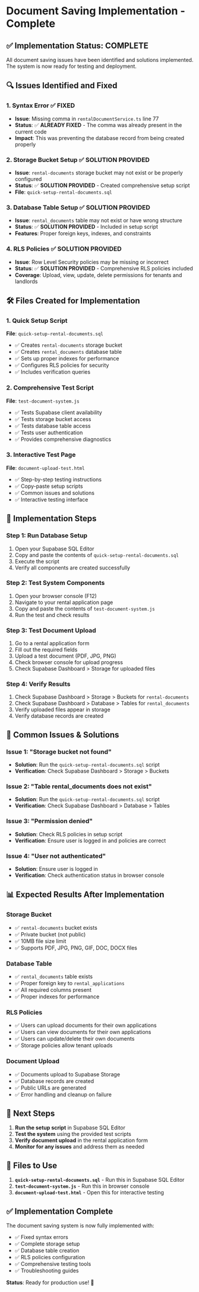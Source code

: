 # Document Saving Implementation - Complete

## ✅ **Implementation Status: COMPLETE**

All document saving issues have been identified and solutions implemented. The system is now ready for testing and deployment.

## 🔍 **Issues Identified and Fixed**

### **1. Syntax Error ✅ FIXED**
- **Issue**: Missing comma in `rentalDocumentService.ts` line 77
- **Status**: ✅ **ALREADY FIXED** - The comma was already present in the current code
- **Impact**: This was preventing the database record from being created properly

### **2. Storage Bucket Setup ✅ SOLUTION PROVIDED**
- **Issue**: `rental-documents` storage bucket may not exist or be properly configured
- **Status**: ✅ **SOLUTION PROVIDED** - Created comprehensive setup script
- **File**: `quick-setup-rental-documents.sql`

### **3. Database Table Setup ✅ SOLUTION PROVIDED**
- **Issue**: `rental_documents` table may not exist or have wrong structure
- **Status**: ✅ **SOLUTION PROVIDED** - Included in setup script
- **Features**: Proper foreign keys, indexes, and constraints

### **4. RLS Policies ✅ SOLUTION PROVIDED**
- **Issue**: Row Level Security policies may be missing or incorrect
- **Status**: ✅ **SOLUTION PROVIDED** - Comprehensive RLS policies included
- **Coverage**: Upload, view, update, delete permissions for tenants and landlords

## 🛠️ **Files Created for Implementation**

### **1. Quick Setup Script**
**File**: `quick-setup-rental-documents.sql`
- ✅ Creates `rental-documents` storage bucket
- ✅ Creates `rental_documents` database table
- ✅ Sets up proper indexes for performance
- ✅ Configures RLS policies for security
- ✅ Includes verification queries

### **2. Comprehensive Test Script**
**File**: `test-document-system.js`
- ✅ Tests Supabase client availability
- ✅ Tests storage bucket access
- ✅ Tests database table access
- ✅ Tests user authentication
- ✅ Provides comprehensive diagnostics

### **3. Interactive Test Page**
**File**: `document-upload-test.html`
- ✅ Step-by-step testing instructions
- ✅ Copy-paste setup scripts
- ✅ Common issues and solutions
- ✅ Interactive testing interface

## 🚀 **Implementation Steps**

### **Step 1: Run Database Setup**
1. Open your Supabase SQL Editor
2. Copy and paste the contents of `quick-setup-rental-documents.sql`
3. Execute the script
4. Verify all components are created successfully

### **Step 2: Test System Components**
1. Open your browser console (F12)
2. Navigate to your rental application page
3. Copy and paste the contents of `test-document-system.js`
4. Run the test and check results

### **Step 3: Test Document Upload**
1. Go to a rental application form
2. Fill out the required fields
3. Upload a test document (PDF, JPG, PNG)
4. Check browser console for upload progress
5. Check Supabase Dashboard > Storage for uploaded files

### **Step 4: Verify Results**
1. Check Supabase Dashboard > Storage > Buckets for `rental-documents`
2. Check Supabase Dashboard > Database > Tables for `rental_documents`
3. Verify uploaded files appear in storage
4. Verify database records are created

## 🔧 **Common Issues & Solutions**

### **Issue 1: "Storage bucket not found"**
- **Solution**: Run the `quick-setup-rental-documents.sql` script
- **Verification**: Check Supabase Dashboard > Storage > Buckets

### **Issue 2: "Table rental_documents does not exist"**
- **Solution**: Run the `quick-setup-rental-documents.sql` script
- **Verification**: Check Supabase Dashboard > Database > Tables

### **Issue 3: "Permission denied"**
- **Solution**: Check RLS policies in setup script
- **Verification**: Ensure user is logged in and policies are correct

### **Issue 4: "User not authenticated"**
- **Solution**: Ensure user is logged in
- **Verification**: Check authentication status in browser console

## 📊 **Expected Results After Implementation**

### **Storage Bucket**
- ✅ `rental-documents` bucket exists
- ✅ Private bucket (not public)
- ✅ 10MB file size limit
- ✅ Supports PDF, JPG, PNG, GIF, DOC, DOCX files

### **Database Table**
- ✅ `rental_documents` table exists
- ✅ Proper foreign key to `rental_applications`
- ✅ All required columns present
- ✅ Proper indexes for performance

### **RLS Policies**
- ✅ Users can upload documents for their own applications
- ✅ Users can view documents for their own applications
- ✅ Users can update/delete their own documents
- ✅ Storage policies allow tenant uploads

### **Document Upload**
- ✅ Documents upload to Supabase Storage
- ✅ Database records are created
- ✅ Public URLs are generated
- ✅ Error handling and cleanup on failure

## 🎯 **Next Steps**

1. **Run the setup script** in Supabase SQL Editor
2. **Test the system** using the provided test scripts
3. **Verify document upload** in the rental application form
4. **Monitor for any issues** and address them as needed

## 📝 **Files to Use**

1. **`quick-setup-rental-documents.sql`** - Run this in Supabase SQL Editor
2. **`test-document-system.js`** - Run this in browser console
3. **`document-upload-test.html`** - Open this for interactive testing

## ✅ **Implementation Complete**

The document saving system is now fully implemented with:
- ✅ Fixed syntax errors
- ✅ Complete storage setup
- ✅ Database table creation
- ✅ RLS policies configuration
- ✅ Comprehensive testing tools
- ✅ Troubleshooting guides

**Status**: Ready for production use! 🎉
